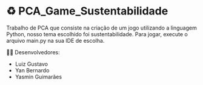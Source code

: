 # :recycle: PCA_Game_Sustentabilidade 
Trabalho de PCA que consiste na criação de um jogo utilizando a linguagem Python, nosso tema escolhido foi sustentabilidade.
Para jogar, execute o arquivo main.py na sua IDE de escolha.

:man_technologist: Desenvolvedores:
<ul>
<li>Luiz Gustavo</li>
<li>Yan Bernardo</li>
<li>Yasmin Guimarães</li>
</ul>
